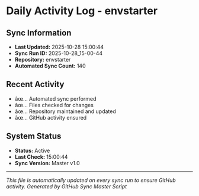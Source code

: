 ﻿# Daily Activity Log - envstarter

## Sync Information
- **Last Updated:** 2025-10-28 15:00:44
- **Sync Run ID:** 2025-10-28_15-00-44
- **Repository:** envstarter
- **Automated Sync Count:** 140

## Recent Activity
- âœ… Automated sync performed
- âœ… Files checked for changes
- âœ… Repository maintained and updated
- âœ… GitHub activity ensured

## System Status
- **Status:** Active
- **Last Check:** 15:00:44
- **Sync Version:** Master v1.0

---
*This file is automatically updated on every sync run to ensure GitHub activity.*
*Generated by GitHub Sync Master Script*
